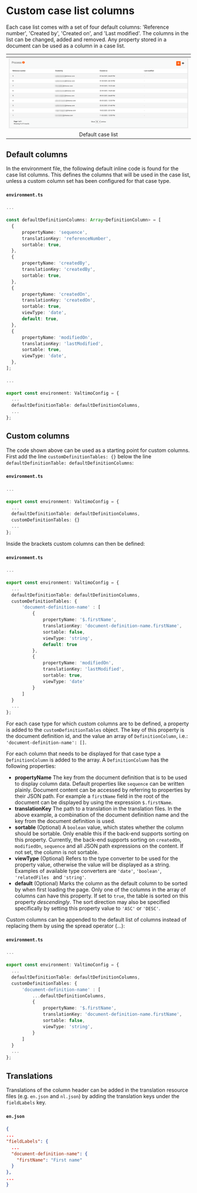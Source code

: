 # Custom case list columns

Each case list comes with a set of four default columns: 'Reference number', 'Created by', 'Created on',
and 'Last modified'. The columns in the list can be changed, added and removed. Any property stored in a document can be
used as a column in a case list.

| <!-- -->                                                      |
|---------------------------------------------------------------|
| ![Default case detail list](img/default-case-detail-list.png) |
| <center>Default case list</center>                            |

## Default columns

In the environment file, the following default inline code is found for the case list columns. This defines the columns
that will be used in the case list, unless a custom column set has been configured for that case type.

#### **`environment.ts`**
  ```typescript
...

const defaultDefinitionColumns: Array<DefinitionColumn> = [
    {
        propertyName: 'sequence',
        translationKey: 'referenceNumber',
        sortable: true,
    },
    {
        propertyName: 'createdBy',
        translationKey: 'createdBy',
        sortable: true,
    },
    {
        propertyName: 'createdOn',
        translationKey: 'createdOn',
        sortable: true,
        viewType: 'date',
        default: true,
    },
    {
        propertyName: 'modifiedOn',
        translationKey: 'lastModified',
        sortable: true,
        viewType: 'date',
    },
];

...

export const environment: ValtimoConfig = {
    ...
    defaultDefinitionTable: defaultDefinitionColumns,
    ...
};
  ```

## Custom columns

The code shown above can be used as a starting point for custom columns. First add the line `customDefinitionTables: {}` 
below the line `defaultDefinitionTable: defaultDefinitionColumns`:

#### **`environment.ts`**
  ```typescript
...

export const environment: ValtimoConfig = {
    ...
    defaultDefinitionTable: defaultDefinitionColumns,
    customDefinitionTables: {}
    ...
};
  ```

Inside the brackets custom columns can then be defined:

#### **`environment.ts`**
  ```typescript
...

export const environment: ValtimoConfig = {
    ...
    defaultDefinitionTable: defaultDefinitionColumns,
    customDefinitionTables: {
        'document-definition-name' : [
            {
                propertyName: '$.firstName',
                translationKey: 'document-definition-name.firstName',
                sortable: false,
                viewType: 'string',
                default: true
            },
            {
                propertyName: 'modifiedOn',
                translationKey: 'lastModified',
                sortable: true,
                viewType: 'date'
            }
        ]
    }
    ...
};
  ```

For each case type for which custom columns are to be defined, a property is added to the `customDefinitionTables` 
object. The key of this property is the document definition id, and the value an array of `DefinitionColumn`, i.e.:  
`'document-definition-name': []`.

For each column that needs to be displayed for that case type a `DefinitionColumn` is added to the array. A 
`DefinitionColumn` has the following properties:

- **propertyName** The key from the document definition that is to be used to display column data. Default properties
like `sequence` can be written plainly. Document content can be accessed by referring to properties by their JSON path.
For example a `firstName` field in the root of the document can be displayed by using the expression `$.firstName`.
- **translationKey** The path to a translation in the translation files. In the above example, a combination of the
document definition name and the key from the document definition is used.
- **sortable** (Optional) A `boolean` value, which states whether the column should be sortable. Only enable this if the back-end
supports sorting on this property. Currently, the back-end supports sorting on `createdOn`, `modifiedOn`, `sequence` and
all JSON path expressions on the content. If not set, the column is not sortable.
- **viewType** (Optional) Refers to the type converter to be used for the property value, otherwise the
value will be displayed as a string. Examples of available type converters are `'date'`, `'boolean'`, `'relatedFiles `
and `'string'`.
- **default** (Optional) Marks the column as the default column to be sorted by when first loading the page. Only one of the 
columns in the array of columns can have this property. If set to `true`, the table is sorted on this property 
*descendingly*. The sort direction may also be specified specifically by setting this property value to `'ASC'` or 
`'DESC'`.

Custom columns can be appended to the default list of columns instead of replacing them by using the spread operator (...):

#### **`environment.ts`**
  ```typescript
...

export const environment: ValtimoConfig = {
    ...
    defaultDefinitionTable: defaultDefinitionColumns,
    customDefinitionTables: {
        'document-definition-name' : [
            ...defaultDefinitionColumns,
            {
                propertyName: '$.firstName',
                translationKey: 'document-definition-name.firstName',
                sortable: false,
                viewType: 'string',
            }
        ]
    }
    ...
};
  ```

## Translations

Translations of the column header can be added in the translation resource files (e.g. `en.json` and `nl.json`) by adding
the translation keys under the `fieldLabels` key.

#### **`en.json`**
  ```json
{
  ...
  "fieldLabels": {
    ...
    "document-definition-name": {
      "firstName": "First name"
    }
  },
  ...
}
  ```

